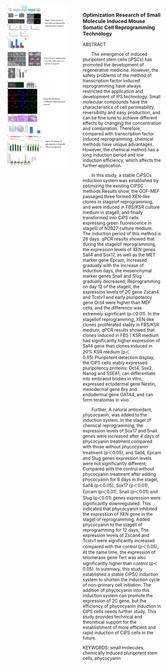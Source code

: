 <div class="golf">
    <div class="photo"><img src="./2333.jpg" style="float:left"></div>
    <div class="intro">
        <h3>Optimization Research of Small Molecule Induced Mouse Somatic Cell Reprogramming Technology</h3>
        <p>ABSTRACT
        <p style="text-indent:2em">The emergence of induced pluripotent stem cells (iPSCs) has promoted the development of regenerative medicine. However, the safety problems of the method of transcription factor induced reprogramming have always restricted the application and development of iPS technology. Small molecular compounds have the characteristics of cell permeability, reversibility and easy production, and can be fine tune to achieve different effects by changing the concentration and combination. Therefore, compared with transcription factor induced reprogramming, chemical methods have unique advantages. However, the chemical method has a long induction period and low induction efficiency, which affects the further application.
        <p style="text-indent:2em">In this study, a stable CiPSCs induction system was established by optimizing the existing CiPSC methods.Results show, the GOF-MEF passaged three formed XEN-like clones in stageⅠof reprogramming, and were induced in FBS/KSR culture medium in stageⅡ, and finally transformed into CiPS cells expressing green fluorescence in stageⅢ of N2B27 culture medium. The induction period of this method is 28 days. qPCR results showed that during the stageⅠof reprogramming, the expression levels of XEN genes Sall4 and Sox17, as well as the MET marker gene Epcam, increased gradually with the increase of induction days, the mesenchymal marker genes Snail and Slug gradually decreased; Reprogramming on day 12 of the stageⅡ, the expression levels of 2C gene Zscan4 and Tcstv1 and early pluripotency gene Oct4 were higher than MEF cells, and the difference was extremely significant (p＜0.01). In the stageⅡof reprogramming, XEN-like clones proliferated stably in FBS/KSR medium, qPCR results showed that clones induced in FBS / KSR medium had significantly higher expression of Sall4 gene than clones induced in 20% KSR medium (p＜0.05).Pluripotent detection display, the CiPS cells stably expressed pluripotency proteins: Oct4, Sox2, Nanog and SSEA1, can differentiate into embraoid bodies in vitro, expressed ectodermal gene Nestin, mesodermal gene Bry and endodermal gene GATA4, and can form teratomas in vivo.
        <p style="text-indent:2em">Further, A natural antioxidant, phycocyanin, was added to the induction system. In the stageⅠ of chemical reprogramming, the expression levels of Sox17 and Snail genes were increased after 4 days of phycocyanin treatment compared with those without phycocyanin treatment (p＜0.05), and Sall4, Epcam and Slug genes expression levels were not significantly different; Compared with the control without phycocyanin treatment after adding phycocyanin for 8 days in the stageⅠ, Sall4 (p＜0.05), Sox17 (p＜0.01), Epcam (p＜0.01), Snail (p＜0.01) and Slug (p＜0.01) genes expression were significantly downregulated. This indicated that phycocyanin inhibited the expression of XEN gene in the stageⅠ of reprogramming. Added phycocyanin to the stageⅡ of reprogramming for 12 days, The expression levels of Zscan4 and Tcstv1 were significantly increased compared with the control (p＜0.05), At the same time, the expression of telomerase gene Tert was also significantly higher than control (p＜0.05). In summary, this study established a stable CiPSC induction system to shorten the induction cycle of non-primary cell initiation. The addition of phycocyanin into this induction system can promote the expression of 2C gene, but the efficiency of phycocyanin induction in CiPS cells needs further study. This study provides technical and theoretical support for the establishment of more efficient and rapid induction of CiPS cells in the future.
        <p>KEYWORDS: small molecules, chemically induced pluripotent stem cells, phycocyanin
                          </p>
    </div>
</div>
<style>
    .photo{
        float:left;
        width:40%;
    }
    .intro{
        float:right;
        width:50%;
    }
</style>
<div class="photo"></div>
<div class="intro"></div>
